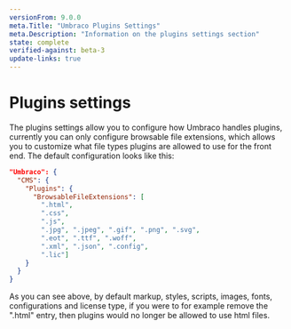 ```yaml
---
versionFrom: 9.0.0
meta.Title: "Umbraco Plugins Settings"
meta.Description: "Information on the plugins settings section"
state: complete
verified-against: beta-3
update-links: true
---
```


# Plugins settings

The plugins settings allow you to configure how Umbraco handles plugins, currently you can only configure browsable file extensions, which allows you to customize what file types plugins are allowed to use for the front end. The default configuration looks like this: 

```json
"Umbraco": {
  "CMS": {
    "Plugins": {
      "BrowsableFileExtensions": [
        ".html",
        ".css",
        ".js",
        ".jpg", ".jpeg", ".gif", ".png", ".svg",
        ".eot", ".ttf", ".woff",
        ".xml", ".json", ".config",
        ".lic"]
    }
  }
}
```

As you can see above, by default markup, styles, scripts, images, fonts, configurations and license type, if you were to for example remove the ".html" entry, then plugins would no longer be allowed to use html files.

